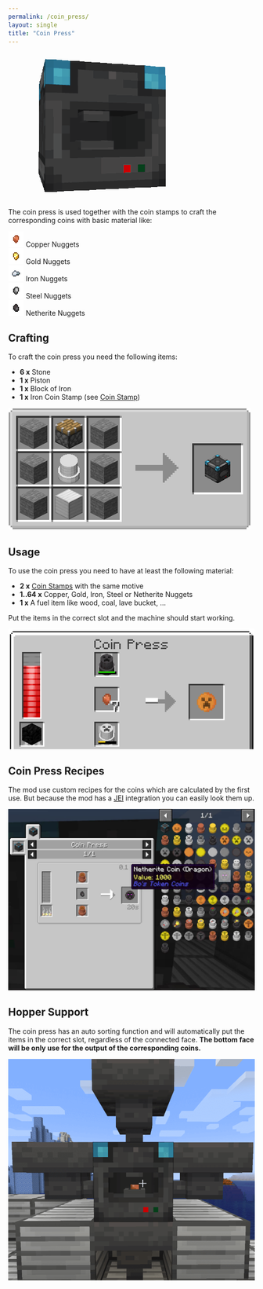 ```yaml
---
permalink: /coin_press/
layout: single
title: "Coin Press"
---
```


![Coin Press Image](../assets/coin_press.png)

The coin press is used together with the coin stamps to craft the corresponding coins with basic
material like:

![](../assets/nuggets/copper_nugget.png) Copper Nuggets<br>
![](../assets/nuggets/gold_nugget.png) Gold Nuggets<br>
![](../assets/nuggets/iron_nugget.png) Iron Nuggets<br>
![](../assets/nuggets/steel_nugget.png) Steel Nuggets<br>
![](../assets/nuggets/netherite_nugget.png) Netherite Nuggets<br>

## Crafting

To craft the coin press you need the following items:

- **6 x** Stone
- **1 x** Piston
- **1 x** Block of Iron
- **1 x** Iron Coin Stamp (see [Coin Stamp](../coin_stamps/#Crafting))

![](../assets/coin_press_crafting.png)

## Usage

To use the coin press you need to have at least the following material:

- **2 x** [Coin Stamps](../coin_stamps/) with the same motive
- **1..64 x** Copper, Gold, Iron, Steel or Netherite Nuggets
- **1 x** A fuel item like wood, coal, lave bucket, ...

Put the items in the correct slot and the machine should start working.

![](../assets/coin_press_ui.png)

## Coin Press Recipes

The mod use custom recipes for the coins which are calculated by the first use.
But because the mod has a [JEI](https://www.curseforge.com/minecraft/mc-mods/jei) integration you
can easily look them up.

![](../assets/coin_press_jei.jpg)

## Hopper Support

The coin press has an auto sorting function and will automatically put the items in the correct
slot, regardless of the connected face.
**The bottom face will be only use for the output of the corresponding coins.**

![](../assets/coin_press_hopper.png)

